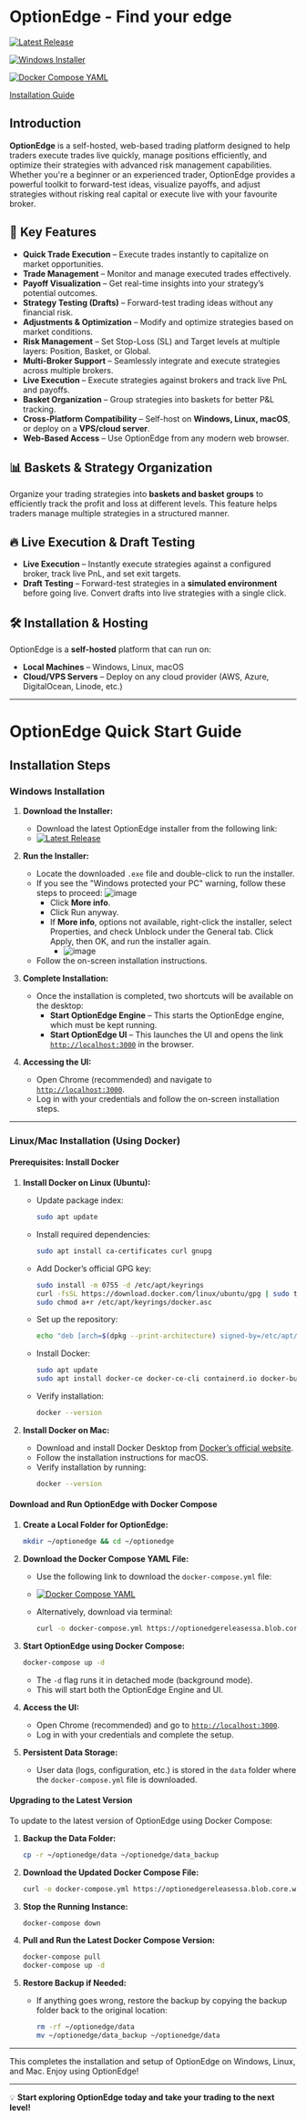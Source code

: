 # OptionEdge  - Find your edge

[![Latest Release](https://img.shields.io/github/v/release/optionedge/optionedge-releases?style=for-the-badge)](https://github.com/optionedge/optionedge-releases/releases)

[![Windows Installer](https://img.shields.io/badge/Download-Windows%20Installer-blue)](https://optionedgereleasessa.blob.core.windows.net/optionedge-github-releases/OptionEdge_Installer_1.0.5.exe) 

[![Docker Compose YAML](https://img.shields.io/badge/Download-Docker%20Compose-blue)](https://optionedgereleasessa.blob.core.windows.net/optionedge-github-releases/docker-compose.yml) 

[Installation Guide](#optionedge-quick-start-guide)

## Introduction

**OptionEdge** is a self-hosted, web-based trading platform designed to help traders execute trades live quickly, manage positions efficiently, and optimize their strategies with advanced risk management capabilities. Whether you're a beginner or an experienced trader, OptionEdge provides a powerful toolkit to forward-test ideas, visualize payoffs, and adjust strategies without risking real capital or execute live with your favourite broker.

## 🚀 Key Features

- **Quick Trade Execution** – Execute trades instantly to capitalize on market opportunities.
- **Trade Management** – Monitor and manage executed trades effectively.
- **Payoff Visualization** – Get real-time insights into your strategy’s potential outcomes.
- **Strategy Testing (Drafts)** – Forward-test trading ideas without any financial risk.
- **Adjustments & Optimization** – Modify and optimize strategies based on market conditions.
- **Risk Management** – Set Stop-Loss (SL) and Target levels at multiple layers: Position, Basket, or Global.
- **Multi-Broker Support** – Seamlessly integrate and execute strategies across multiple brokers.
- **Live Execution** – Execute strategies against brokers and track live PnL and payoffs.
- **Basket Organization** – Group strategies into baskets for better P&L tracking.
- **Cross-Platform Compatibility** – Self-host on **Windows, Linux, macOS**, or deploy on a **VPS/cloud server**.
- **Web-Based Access** – Use OptionEdge from any modern web browser.

## 📊 Baskets & Strategy Organization

Organize your trading strategies into **baskets and basket groups** to efficiently track the profit and loss at different levels. This feature helps traders manage multiple strategies in a structured manner.

## 🔥 Live Execution & Draft Testing

- **Live Execution** – Instantly execute strategies against a configured broker, track live PnL, and set exit targets.
- **Draft Testing** – Forward-test strategies in a **simulated environment** before going live. Convert drafts into live strategies with a single click.

## 🛠️ Installation & Hosting

OptionEdge is a **self-hosted** platform that can run on:
- **Local Machines** – Windows, Linux, macOS
- **Cloud/VPS Servers** – Deploy on any cloud provider (AWS, Azure, DigitalOcean, Linode, etc.)

---

# OptionEdge Quick Start Guide

## Installation Steps

### **Windows Installation**

1. **Download the Installer:**

   - Download the latest OptionEdge installer from the following link:
   - [![Latest Release](https://img.shields.io/github/v/release/optionedge/optionedge-releases?style=for-the-badge)](https://github.com/optionedge/optionedge-releases/releases)

2. **Run the Installer:**

   - Locate the downloaded `.exe` file and double-click to run the installer.
   - If you see the "Windows protected your PC" warning, follow these steps to proceed:
     ![image](https://github.com/user-attachments/assets/27a36ed9-036d-4443-adf4-37c4585c947d)
      - Click **More info**.
      - Click Run anyway.
      - If **More info**, options not available, right-click the installer, select Properties, and check Unblock under the General tab. Click Apply, then OK, and run the installer again.
        - ![image](https://github.com/user-attachments/assets/af3e9083-82e2-4551-9171-39ecb9f05350)
   - Follow the on-screen installation instructions.

3. **Complete Installation:**

   - Once the installation is completed, two shortcuts will be available on the desktop:
     - **Start OptionEdge Engine** – This starts the OptionEdge engine, which must be kept running.
     - **Start OptionEdge UI** – This launches the UI and opens the link [`http://localhost:3000`](http://localhost:3000) in the browser.

4. **Accessing the UI:**

   - Open Chrome (recommended) and navigate to [`http://localhost:3000`](http://localhost:3000).
   - Log in with your credentials and follow the on-screen installation steps.

---

### **Linux/Mac Installation (Using Docker)**

#### **Prerequisites: Install Docker**

1. **Install Docker on Linux (Ubuntu):**

   - Update package index:
     ```bash
     sudo apt update
     ```
   - Install required dependencies:
     ```bash
     sudo apt install ca-certificates curl gnupg
     ```
   - Add Docker’s official GPG key:
     ```bash
     sudo install -m 0755 -d /etc/apt/keyrings
     curl -fsSL https://download.docker.com/linux/ubuntu/gpg | sudo tee /etc/apt/keyrings/docker.asc > /dev/null
     sudo chmod a+r /etc/apt/keyrings/docker.asc
     ```
   - Set up the repository:
     ```bash
     echo "deb [arch=$(dpkg --print-architecture) signed-by=/etc/apt/keyrings/docker.asc] https://download.docker.com/linux/ubuntu $(lsb_release -cs) stable" | sudo tee /etc/apt/sources.list.d/docker.list > /dev/null
     ```
   - Install Docker:
     ```bash
     sudo apt update
     sudo apt install docker-ce docker-ce-cli containerd.io docker-buildx-plugin docker-compose-plugin
     ```
   - Verify installation:
     ```bash
     docker --version
     ```

2. **Install Docker on Mac:**

   - Download and install Docker Desktop from [Docker’s official website](https://docs.docker.com/desktop/setup/install/mac-install/).
   - Follow the installation instructions for macOS.
   - Verify installation by running:
     ```bash
     docker --version
     ```

#### **Download and Run OptionEdge with Docker Compose**

1. **Create a Local Folder for OptionEdge:**

   ```bash
   mkdir ~/optionedge && cd ~/optionedge
   ```

2. **Download the Docker Compose YAML File:**

   - Use the following link to download the `docker-compose.yml` file:

   - [![Docker Compose YAML](https://img.shields.io/badge/Download-Docker%20Compose-blue)](https://optionedgereleasessa.blob.core.windows.net/optionedge-github-releases/docker-compose.yml)

   - Alternatively, download via terminal:
     ```bash
     curl -o docker-compose.yml https://optionedgereleasessa.blob.core.windows.net/optionedge-github-releases/docker-compose.yml
     ```

3. **Start OptionEdge using Docker Compose:**

   ```bash
   docker-compose up -d
   ```

   - The `-d` flag runs it in detached mode (background mode).
   - This will start both the OptionEdge Engine and UI.

4. **Access the UI:**

   - Open Chrome (recommended) and go to [`http://localhost:3000`](http://localhost:3000).
   - Log in with your credentials and complete the setup.

5. **Persistent Data Storage:**

   - User data (logs, configuration, etc.) is stored in the `data` folder where the `docker-compose.yml` file is downloaded.

#### **Upgrading to the Latest Version**

To update to the latest version of OptionEdge using Docker Compose:

1. **Backup the Data Folder:**

   ```bash
   cp -r ~/optionedge/data ~/optionedge/data_backup
   ```

2. **Download the Updated Docker Compose File:**

   ```bash
   curl -o docker-compose.yml https://optionedgereleasessa.blob.core.windows.net/optionedge-github-releases/docker-compose.yml
   ```

3. **Stop the Running Instance:**

   ```bash
   docker-compose down
   ```

4. **Pull and Run the Latest Docker Compose Version:**

   ```bash
   docker-compose pull
   docker-compose up -d
   ```

5. **Restore Backup if Needed:**

   - If anything goes wrong, restore the backup by copying the backup folder back to the original location:
     ```bash
     rm -rf ~/optionedge/data
     mv ~/optionedge/data_backup ~/optionedge/data
     ```

---

This completes the installation and setup of OptionEdge on Windows, Linux, and Mac. Enjoy using OptionEdge!


---

💡 **Start exploring OptionEdge today and take your trading to the next level!**
